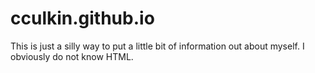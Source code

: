 # cculkin.github.io

This is just a silly way to put a little bit of information out about myself. I obviously do not know HTML.

